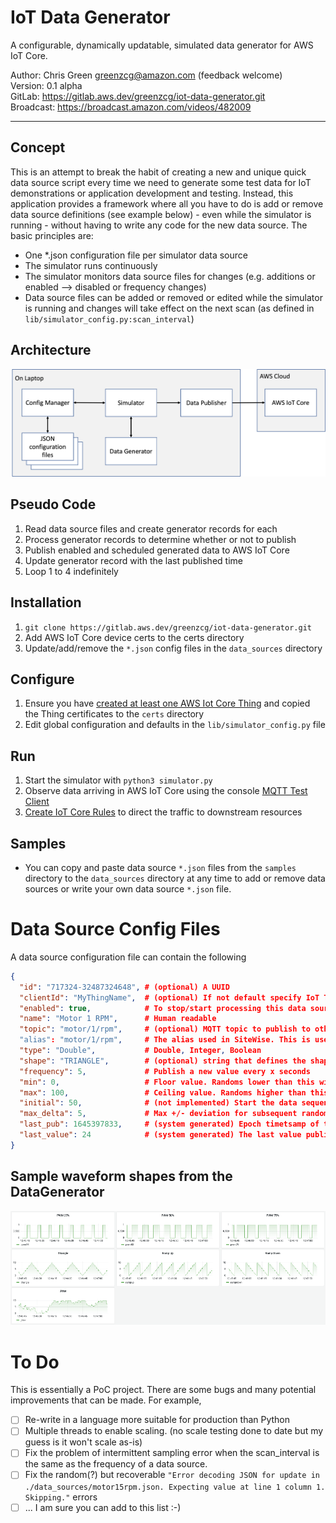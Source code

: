 # IoT Data Generator
A configurable, dynamically updatable, simulated data generator for AWS IoT Core.

Author: Chris Green greenzcg@amazon.com (feedback welcome)<br>
Version: 0.1 alpha<br>
GitLab: https://gitlab.aws.dev/greenzcg/iot-data-generator.git<br>
Broadcast: https://broadcast.amazon.com/videos/482009

----
## Concept
This is an attempt to break the habit of creating a new and unique quick data source script every time we need to generate some test data for IoT demonstrations or application development and testing. Instead, this application provides a framework where all you have to do is add or remove data source definitions (see example below) - even while the simulator is running - without having to write any code for the new data source. The basic principles are:
- One *.json configuration file per simulator data source
- The simulator runs continuously
- The simulator monitors data source files for changes (e.g. additions or  enabled --> disabled or frequency changes)
- Data source files can be added or removed or edited while the simulator is running and changes will take effect on the next scan (as defined in ```lib/simulator_config.py:scan_interval```)

## Architecture
![arch](docs/diagram.png)

## Pseudo Code
1. Read data source files and create generator records for each
2. Process generator records to determine whether or not to publish
3. Publish enabled and scheduled generated data to AWS IoT Core
4. Update generator record with the last published time
5. Loop 1 to 4 indefinitely

## Installation
1. ```git clone https://gitlab.aws.dev/greenzcg/iot-data-generator.git ```
2. Add AWS IoT Core device certs to the certs directory
3. Update/add/remove the ```*.json``` config files in the ```data_sources``` directory

## Configure
1. Ensure you have [created at least one AWS Iot Core Thing](https://us-east-1.console.aws.amazon.com/iot/home?region=us-east-1#/create/provisioning) and copied the Thing certificates to the ```certs``` directory
2. Edit global configuration and defaults in the ```lib/simulator_config.py``` file

## Run
1. Start the simulator with ```python3 simulator.py```
2. Observe data arriving in AWS IoT Core using the console [MQTT Test Client](https://us-east-1.console.aws.amazon.com/iot/home?region=us-east-1#/test)
3. [Create IoT Core Rules](https://us-east-1.console.aws.amazon.com/iot/home?region=us-east-1#/create/rule) to direct the traffic to downstream resources

## Samples
- You can copy and paste data source ```*.json``` files from the ```samples``` directory to
the ```data_sources``` directory at any time to add or remove data sources or write
your own data source ```*.json``` file.

# Data Source Config Files
A data source configuration file can contain the following
```json
{
  "id": "717324-32487324648", # (optional) A UUID
  "clientId": "MyThingName",  # (optional) If not default specify IoT Thing name
  "enabled": true,            # To stop/start processing this data source
  "name": "Motor 1 RPM",      # Human readable
  "topic": "motor/1/rpm",     # (optional) MQTT topic to publish to otherwise use the default specified in lib/simulator_config.py:topic
  "alias": "motor/1/rpm",     # The alias used in SiteWise. This is used in the IoT Core Rule
  "type": "Double",           # Double, Integer, Boolean
  "shape": "TRIANGLE",        # (optional) string that defines the shape of the data. Supported shapes are JITTER, TRIANGLE, RAMPUP, RAMPDOWN, PWM25PC, PWM50PC, PWM75PC
  "frequency": 5,             # Publish a new value every x seconds
  "min": 0,                   # Floor value. Randoms lower than this will be set to this value
  "max": 100,                 # Ceiling value. Randoms higher than this will be set to this value
  "initial": 50,              # (not implemented) Start the data sequence with this value
  "max_delta": 5,             # Max +/- deviation for subsequent random values
  "last_pub": 1645397833,     # (system generated) Epoch timetsamp of the last pub time. This is used to calculate the next pub time
  "last_value": 24            # (system generated) The last value published. This is used as the basis for the next random value
}

```
## Sample waveform shapes from the DataGenerator
![pic](docs/sample_waveforms.png)

# To Do
This is essentially a PoC project. There are some bugs and many potential improvements that can be made. For example,
- [ ] Re-write in a language more suitable for production than Python
- [ ] Multiple threads to enable scaling. (no scale testing done to date but my guess is it won't scale as-is)
- [ ] Fix the problem of intermittent sampling error when the scan_interval is the same as the frequency of a data source.
- [ ] Fix the random(?) but recoverable ```"Error decoding JSON for update in ./data_sources/motor15rpm.json. Expecting value at line 1 column 1. Skipping."``` errors
- [ ] ... I am sure you can add to this list :-)
